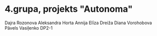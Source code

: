 # 4.grupa, projekts "Autonoma"

Dajra Rozonova
Aleksandra Horta
Annija Elīza Dreiža 
Diana Vorohobova
Pāvels Vasiļenko
DP2-1
